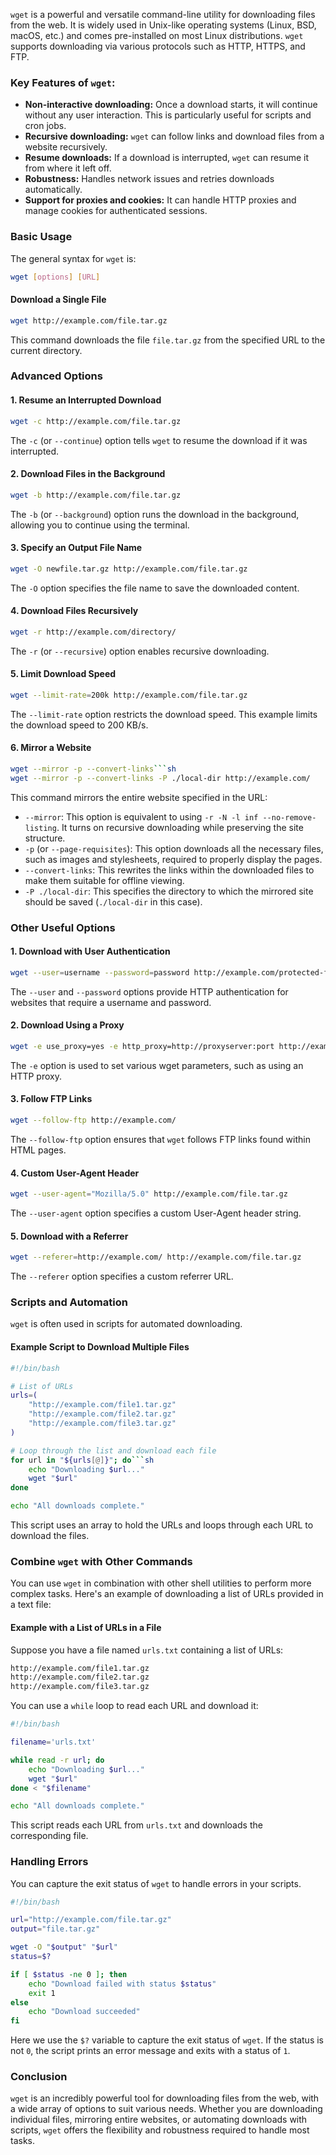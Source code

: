 `wget` is a powerful and versatile command-line utility for downloading files from the web. It is widely used in Unix-like operating systems (Linux, BSD, macOS, etc.) and comes pre-installed on most Linux distributions. `wget` supports downloading via various protocols such as HTTP, HTTPS, and FTP.

### Key Features of `wget`:

- **Non-interactive downloading:** Once a download starts, it will continue without any user interaction. This is particularly useful for scripts and cron jobs.
- **Recursive downloading:** `wget` can follow links and download files from a website recursively.
- **Resume downloads:** If a download is interrupted, `wget` can resume it from where it left off.
- **Robustness:** Handles network issues and retries downloads automatically.
- **Support for proxies and cookies:** It can handle HTTP proxies and manage cookies for authenticated sessions.

### Basic Usage

The general syntax for `wget` is:

```sh
wget [options] [URL]
```

#### Download a Single File

```sh
wget http://example.com/file.tar.gz
```

This command downloads the file `file.tar.gz` from the specified URL to the current directory.

### Advanced Options

#### 1. **Resume an Interrupted Download**

```sh
wget -c http://example.com/file.tar.gz
```

The `-c` (or `--continue`) option tells `wget` to resume the download if it was interrupted.

#### 2. **Download Files in the Background**

```sh
wget -b http://example.com/file.tar.gz
```

The `-b` (or `--background`) option runs the download in the background, allowing you to continue using the terminal.

#### 3. **Specify an Output File Name**

```sh
wget -O newfile.tar.gz http://example.com/file.tar.gz
```

The `-O` option specifies the file name to save the downloaded content.

#### 4. **Download Files Recursively**

```sh
wget -r http://example.com/directory/
```

The `-r` (or `--recursive`) option enables recursive downloading.

#### 5. **Limit Download Speed**

```sh
wget --limit-rate=200k http://example.com/file.tar.gz
```

The `--limit-rate` option restricts the download speed. This example limits the download speed to 200 KB/s.

#### 6. **Mirror a Website**

```sh
wget --mirror -p --convert-links```sh
wget --mirror -p --convert-links -P ./local-dir http://example.com/
```

This command mirrors the entire website specified in the URL:

- `--mirror`: This option is equivalent to using `-r -N -l inf --no-remove-listing`. It turns on recursive downloading while preserving the site structure.
- `-p` (or `--page-requisites`): This option downloads all the necessary files, such as images and stylesheets, required to properly display the pages.
- `--convert-links`: This rewrites the links within the downloaded files to make them suitable for offline viewing.
- `-P ./local-dir`: This specifies the directory to which the mirrored site should be saved (`./local-dir` in this case).

### Other Useful Options

#### 1. **Download with User Authentication**

```sh
wget --user=username --password=password http://example.com/protected-file.tar.gz
```

The `--user` and `--password` options provide HTTP authentication for websites that require a username and password.

#### 2. **Download Using a Proxy**

```sh
wget -e use_proxy=yes -e http_proxy=http://proxyserver:port http://example.com/file.tar.gz
```

The `-e` option is used to set various wget parameters, such as using an HTTP proxy.

#### 3. **Follow FTP Links**

```sh
wget --follow-ftp http://example.com/
```

The `--follow-ftp` option ensures that `wget` follows FTP links found within HTML pages.

#### 4. **Custom User-Agent Header**

```sh
wget --user-agent="Mozilla/5.0" http://example.com/file.tar.gz
```

The `--user-agent` option specifies a custom User-Agent header string.

#### 5. **Download with a Referrer**

```sh
wget --referer=http://example.com/ http://example.com/file.tar.gz
```

The `--referer` option specifies a custom referrer URL.

### Scripts and Automation

`wget` is often used in scripts for automated downloading.

#### Example Script to Download Multiple Files

```sh
#!/bin/bash

# List of URLs
urls=(
    "http://example.com/file1.tar.gz"
    "http://example.com/file2.tar.gz"
    "http://example.com/file3.tar.gz"
)

# Loop through the list and download each file
for url in "${urls[@]}"; do```sh
    echo "Downloading $url..."
    wget "$url"
done

echo "All downloads complete."
```

This script uses an array to hold the URLs and loops through each URL to download the files.

### Combine `wget` with Other Commands

You can use `wget` in combination with other shell utilities to perform more complex tasks. Here's an example of downloading a list of URLs provided in a text file:

#### Example with a List of URLs in a File

Suppose you have a file named `urls.txt` containing a list of URLs:

```sh
http://example.com/file1.tar.gz
http://example.com/file2.tar.gz
http://example.com/file3.tar.gz
```

You can use a `while` loop to read each URL and download it:

```sh
#!/bin/bash

filename='urls.txt'

while read -r url; do
    echo "Downloading $url..."
    wget "$url"
done < "$filename"

echo "All downloads complete."
```

This script reads each URL from `urls.txt` and downloads the corresponding file.

### Handling Errors

You can capture the exit status of `wget` to handle errors in your scripts.

```sh
#!/bin/bash

url="http://example.com/file.tar.gz"
output="file.tar.gz"

wget -O "$output" "$url"
status=$?

if [ $status -ne 0 ]; then
    echo "Download failed with status $status"
    exit 1
else
    echo "Download succeeded"
fi
```

Here we use the `$?` variable to capture the exit status of `wget`. If the status is not `0`, the script prints an error message and exits with a status of `1`.

### Conclusion

`wget` is an incredibly powerful tool for downloading files from the web, with a wide array of options to suit various needs. Whether you are downloading individual files, mirroring entire websites, or automating downloads with scripts, `wget` offers the flexibility and robustness required to handle most tasks.

